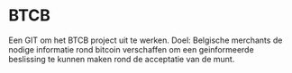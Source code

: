 BTCB
====

Een GIT om het BTCB project uit te werken. 
Doel: Belgische merchants de nodige informatie rond bitcoin verschaffen om een geinformeerde beslissing te kunnen maken rond de acceptatie van de munt. 


